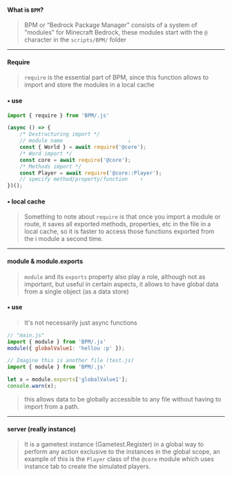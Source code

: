 #### What is `BPM`?
> BPM or “Bedrock Package Manager” consists of a system of "modules" for Minecraft Bedrock, these modules start with the `@` character in the `scripts/BPM/` folder

---

#### Require

> `require` is the essential part of BPM, since this function allows to import and store the modules in a local cache 

#### • use
```js
import { require } from 'BPM/.js'

(async () => {
    /* Destructuring import */
    // module name                     ↓
    const { World } = await require('@core');
    /* Word import */
    const core = await require('@core');
    /* Methods import */
    const Player = await require('@core::Player');
    // specify method/property/function    ↑
})();
```
#### • local cache
> Something to note about `require` is that once you import a module or route, it saves all exported methods, properties, etc in the file in a local cache, so it is faster to access those functions exported from the i module a second time.

---

#### module & module.exports
> `module` and its `exports` property also play a role, although not as important, but useful in certain aspects, it allows to have global data from a single object (as a data store)

#### • use
> It's not necessarily just async functions
```js
// "main.js"
import { module } from 'BPM/.js'
module({ globalValue1: 'hellou :p' });

// Imagine this is another file (test.js)
import { module } from 'BPM/.js'

let x = module.exports['globalValue1'];
console.warn(x);
```
> this allows data to be globally accessible to any file without having to import from a path.

---
#### server (really instance)
> It is a gametest instance (Gametest.Register) in a global way to perform any action exclusive to the instances in the global scope, an example of this is the `Player` class of the `@core` module which uses instance tab to create the simulated players.